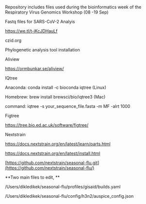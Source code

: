 Repository includes files used during the bioinformatics week of the Respiratory Virus Genomics Workshop (08 -19 Sep)

Fastq files for SARS-CoV-2 Analyis

https://we.tl/t-iKcJDHauLf 

czid.org

Phylogenetic analysis tool installation

Aliview 

https://ormbunkar.se/aliview/

IQtree

Anaconda: conda install -c bioconda iqtree (Linux)

Homebrew: brew install brewsci/bio/iqtree3 (Mac)

command: iqtree -s your_sequence_file.fasta -m MF -alrt 1000

Figtree

https://tree.bio.ed.ac.uk/software/figtree/

Nextstrain

https://docs.nextstrain.org/en/latest/learn/parts.html

https://docs.nextstrain.org/en/latest/install.html

[https://github.com/nextstrain/seasonal-flu.git](https://github.com/nextstrain/seasonal-flu/)

**Two main files to edit, 
**

/Users/dikledikek/seasonal-flu/profiles/gisaid/builds.yaml

/Users/dikledikek/seasonal-flu/config/h3n2/auspice_config.json



